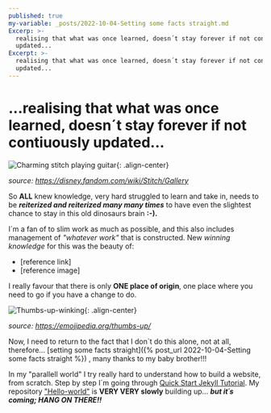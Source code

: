 ```yaml
---
published: true
my-variable: _posts/2022-10-04-Setting some facts straight.md
Excerp: >-
  realising that what was once learned, doesn´t stay forever if not contiuously
  updated...
Excerpt: >-
  realising that what was once learned, doesn´t stay forever if not contiuously
  updated...
---
```


#  ...realising that what was once learned, doesn´t stay forever if not contiuously updated...


![Charming stitch playing guitar][Stitch with guitar]{: .align-center} 

_source: https://disney.fandom.com/wiki/Stitch/Gallery_

So **ALL** knew knowledge, very hard struggled to learn and take in, needs to be _**reiterized and reiterized many many times**_ to have even the slightest chance to stay in this old dinosaurs brain **:-).**

I´m a fan of to slim work as much as possible, and this also includes management of _"whatever work"_ that is constructed. New _winning knowledge_ for this was the beauty of:

* [reference link]
* [reference image]

I really favour that there is only **ONE place of origin**, one place where you need to go if you have a change to do. 

![Thumbs-up-winking][Thumbs-up]{: .align-center} 

_source: https://emojipedia.org/thumbs-up/_

Now, I need to return to the fact that I don´t do this alone, not at all, therefore...
[setting some facts straight]({% post_url 2022-10-04-Setting some facts straight %}) , many thanks to my baby brother!!!

In my "parallell world" I try really hard to understand how to build a website, from scratch. Step by step I´m going through [Quick Start Jekyll Tutorial](https://jekyllrb.com/docs/step-by-step/01-setup/). My repository ["Hello-world"](https://kabom.eu/Hello-world/index.html) is **VERY VERY slowly** building up...
_**but it´s coming; HANG ON THERE!!**_



[Stitch with guitar]:https://monikakaron.github.io/assets/images/Cliplilo9_Stitch.webp
[Thumbs-up]:https://monikakaron.github.io/assets/images/thumbs-up_1f44d.png
